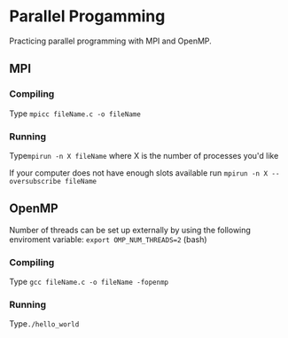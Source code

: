 # Parallel Progamming


Practicing parallel programming with MPI and OpenMP.


## MPI
### Compiling
Type
``mpicc fileName.c -o fileName``

### Running
Type``mpirun -n X fileName`` where X is the number of processes you'd like

If your computer does not have enough slots available run ``mpirun -n X --oversubscribe fileName``

## OpenMP

Number of threads can be set up externally by using the following enviroment variable:
``export OMP_NUM_THREADS=2`` (bash)

### Compiling
Type
``gcc fileName.c -o fileName -fopenmp``

### Running
Type``./hello_world`` 

